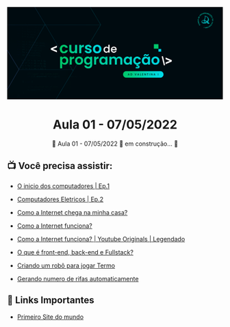 <img alt="ADValentina1" title="#ADValentina1" src="../assets/banner.png" />
<h1 align="center">
    Aula 01 - 07/05/2022
</h1>
<p align="center">🚧 Aula 01 - 07/05/2022 🚀 em construção... 🚧</p>


## 📺 Você precisa assistir:

 - <a target="_blank" href="https://www.youtube.com/watch?v=xajcV4lwY3Q"> O inicio dos computadores | Ep.1</a>
 - <a href="https://www.youtube.com/watch?v=uQPiyxoCk9E"> Computadores Eletricos | Ep.2</a>
 
 - <a href="https://www.youtube.com/watch?v=F74GKCLXUWM"> Como a Internet chega na minha casa?</a>
 - <a href="https://www.youtube.com/watch?v=nlO5hySqJFA"> Como a Internet funciona?</a>
 - <a href="https://www.youtube.com/watch?v=TNQsmPf24go"> Como a Internet funciona? | Youtube Originals | Legendado</a>

 - <a href="https://www.youtube.com/watch?v=iSqf2iPqJNM"> O que é front-end, back-end e Fullstack?</a>
 
 - <a href="https://www.youtube.com/watch?v=J88NFLwx3cs"> Criando um robô para jogar Termo</a>
 - <a href="https://www.youtube.com/watch?v=S4v8yqfkWI4"> Gerando numero de rifas automaticamente</a>

## 🔗 Links Importantes

- <a href="http://info.cern.ch/hypertext/WWW/TheProject.html"> Primeiro Site do mundo</a>

<!-- - []() -->
